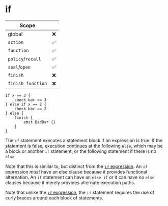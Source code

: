 # if

<div class="right">

| Scope  | |
|--------|----|
| global | ❌ |
| `action` | ✅ |
| `function` | ✅ |
| `policy`/`recall` | ✅ |
| `seal`/`open` | ✅ |
| `finish` | ❌ |
| `finish function` | ❌ |

</div>

```
if x == 3 {
    check bar == 3
} else if x == 2 {
    check bar == 2
} else {
    finish {
        emit BadBar {}
    }
}
```

The `if` statement executes a statement block if an expression is true.
If the statement is false, execution continues at the following `else`,
which may be a block or another `if` statement, or the following
statement if there is no `else`.

Note that this is similar to, but distinct from the [`if`
expression](../expressions/functions/if-match.md#if). An `if` expression
_must_ have an else clause because it provides functional alternation.
An `if` statement can have an `else if` or it can have no `else` clauses
because it merely provides alternate execution paths.

Note that unlike the [`if`
expression](../expressions/functions/if-match.md#if), the `if` statement
requires the use of curly braces around each block of statements.